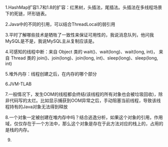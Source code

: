 1.HashMap扩容1.7和1.8的扩容：红黑树，头插法，尾插法。头插法在多线程场景下的死链，环形链表。

2.Java中的不同的引用，可以结合ThreadLocal的弱引用

3.平时了解哪些技术是牺牲了一致性来保证可用性的，我说消息队列，他问我MySQL是不是，我说MySQL主从复制应该是。

4.可感知的线程中断：来自 Object 类的 wait()、wait(long)、wait(long, int)，
                    来自 Thread 类的 join()、join(long)、join(long, int)、sleep(long)、sleep(long, int)

5.堆外内存：线程创建之后，在内存的哪个部分

6.JVM-TLAB

7.一般情况下，发生OOM的线程都会终结(该线程的所有对象也会被垃圾回收)，除非代码写的太烂。比如显示捕获到OOM异常之后，手动阻塞当前线程，导致该线程持有的Java对象无法得到释放

8.一个对象一定被创建在堆内存中吗？结合逃逸分析，如果这个对象的引用，作用域，仅仅存在于一个方法中，那么这个对象是存在于此方法对应的栈上的，占用的是栈的内存。

9.